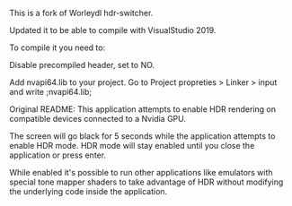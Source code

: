 This is a fork of Worleydl hdr-switcher.

Updated it to be able to compile with VisualStudio 2019. 

To compile it you need to:

Disable precompiled header, set to NO. 

Add nvapi64.lib to your project. Go to Project propreties > Linker > input and write ;nvapi64.lib;


Original README:
This application attempts to enable HDR rendering on compatible devices connected to a Nvidia GPU.

The screen will go black for 5 seconds while the application attempts to enable HDR mode.  HDR mode will stay enabled until you close the application or press enter.

While enabled it's possible to run other applications like emulators with special tone mapper shaders to take advantage of HDR without modifying the underlying code inside the application.
